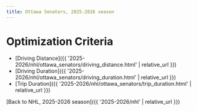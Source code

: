```yaml
---
title: Ottawa Senators, 2025-2026 season
---
```


# Optimization Criteria
- [Driving Distance]({{ '2025-2026/nhl/ottawa_senators/driving_distance.html' | relative_url }})
- [Driving Duration]({{ '2025-2026/nhl/ottawa_senators/driving_duration.html' | relative_url }})
- [Trip Duration]({{ '2025-2026/nhl/ottawa_senators/trip_duration.html' | relative_url }})

[Back to NHL, 2025-2026 season]({{ '2025-2026/nhl' | relative_url }})
